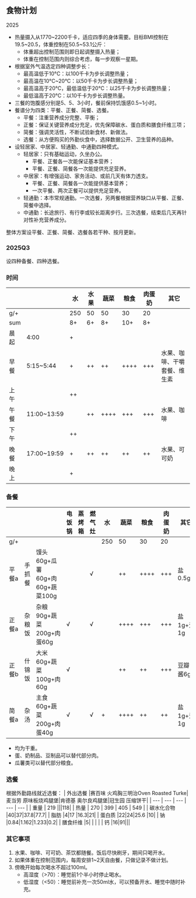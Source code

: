 ## 食物计划
2025

- 热量摄入从1770\~2200千卡，适应四季的身体需要。目标BMI控制在19.5\~20.5，体重控制在50.5\~53.1公斤：
    - 体重超出控制范围则即日起调整摄入热量；
    - 体重在控制范围内则综合考虑，每一步观察一星期。
- 根据室外气温选定四种调整步长：
    - 最高温低于10°C：以100千卡为步长调整热量；
    - 最高温在10°C\~20°C：以50千卡为步长调整热量；
    - 最高温高于20°C，最低温低于20°C：以25千卡为步长调整热量；
    - 最低温高于20°C：以10千卡为步长调整热量。
- 三餐的饱腹感分别是5、5、3小时，餐前保持饥饿感0.5\~1小时。
- 餐谱分为四类：平餐、正餐、简餐、选餐。
    - 平餐：注重营养成分完整、平衡；
    - 正餐：保证关键营养成分充足，优先保障碳水、蛋白质和膳食纤维三项；
    - 简餐：强调灵活性，不断试验新食材、新做法。
    - 选餐：从方便购买的外勤伙食中，选择数据公开、卫生营养的品种。
- 设轻居家、中居家、轻通勤、中通勤四种模式。
    - 轻居家：只有基础运动，久坐办公。
        - 平餐、正餐各一次能保证基本营养；
        - 平餐、正餐、简餐各一次能提供充足营养。
    - 中居家：有增强运动、家务活动、或前几天有体力透支。
        - 平餐、正餐、简餐各一次能提供基本营养；
        - 一次平餐、两次正餐可以提供充足营养。
    - 轻通勤：本市常规通勤。一次选餐，另两餐根据营养缺口从平餐、正餐、简餐中选择。
    - 中通勤：长途旅行、有行李或较长距离步行。三次选餐，结束后几天再针对性补充营养成分。

整体方案设平餐、正餐、简餐、选餐各若干种、按月更新。

### 2025Q3

设四种备餐、四种选餐。

### 时间

| | | 水 | 水果 | 蔬菜 | 粮食 | 肉蛋奶 | 其它 |
| --- |--- |--- |--- |--- |--- |--- |--- |
| g/+ |  | 250 | 50 | 50 | 30 | 20 |  |
| sum |  | 8+ | 6+ | 8+ | 10+ | 8+ | |
| 晨起 | 4:00 | + |  | | | |  |
| 早餐 | 5:15\~5:44 | + | ++ | ++ | ++++ | +++ | 水果、咖啡、干嚼套餐、维生素 |
| 上午 |  | ++ |  | | | |  |
| 午餐 | 11:00\~13:59 | | ++ |++++| +++ | +++ | 水果、咖啡 |
| 下午 | | ++ |  | | | |  |
| 晚餐 | 17:00\~19:59 | + | ++ | ++ | ++ | ++ | 水果、可可奶 |
| 晚上 | | + |  |  |  | | |

### 备餐

| | | | 电饭锅 | 蒸烤箱 | 燃气灶 | 水 | 蔬菜 | 粮食 | 肉蛋奶 | 其它 |
| --- |--- |--- |--- |--- |--- |--- |--- | --- | --- | --- |
| g/+ | | |  |  |  | 250 | 50 | 30 | 20 |  |
| 平餐a |手抓餐| 馒头60g+瓜薯60g+肉60g+蔬菜100g |  |  |√|  |++|++++|+++| 盐0.5g |
| 正餐a |杂粮饭| 杂粮90g+蔬菜200g+肉蛋60g |√| |√|  |++++|+++|+++| 盐1g+油1g |
| 正餐b |什锦饭| 大米60g+蔬菜100g+肉60g |√| | | |++|++|+++|豆瓣酱6g|
| 简餐a |杂汤| 主食60g+蔬菜200g+肉蛋40g |√|  |√|+|++++|++|++| 盐1g+油1g |

- 均为干重。
- 蛋、奶制品、豆制品可以替代部分肉。
- 瓜薯类可以替代部分粮食。

### 选餐

根据外勤路线就近选餐：
| 外出选餐 |赛百味 火鸡胸三明治Oven Roasted Turke|麦当劳 原味板烧鸡腿堡|肯德基 奥尔良鸡腿堡|冠生园 压缩饼干|
| --- | --- | --- | --- | --- |
| 重量 | 219 |||118|
| 热量 | 270 | 399 | 405 | 549 |
| 碳水化合物 |40|37|37.8|77.7|
| 脂肪 |4|17 |16.3|21|
| 蛋白质 |22|24|25.6 |10|
| 钠 |0.84|1.162|1.233|0.2|
| 膳食纤维 |5| | | |
| 钙 |16|91|||

### 其它事项 

1. 水果、咖啡、可可奶、茶饮都随餐。饭后尽快刷牙，期间只喝开水。
1. 如果体重在控制范围内，每周安排1\~2天自由餐，只做记录不做计划。
1. 傍晚开始每次喝水不超过100ml。
    - 高湿度（>70）：睡觉前1个半小时停止喝水。
    - 低湿度（<50）：睡觉前补充一次50ml水，可以预备开水、睡觉中随时补充。
